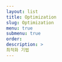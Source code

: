 ```yaml
---
layout: list
title: Optimization
slug: Optimization
menu: true
submenu: true
order: 
description: >
최적화 기법
---
```

